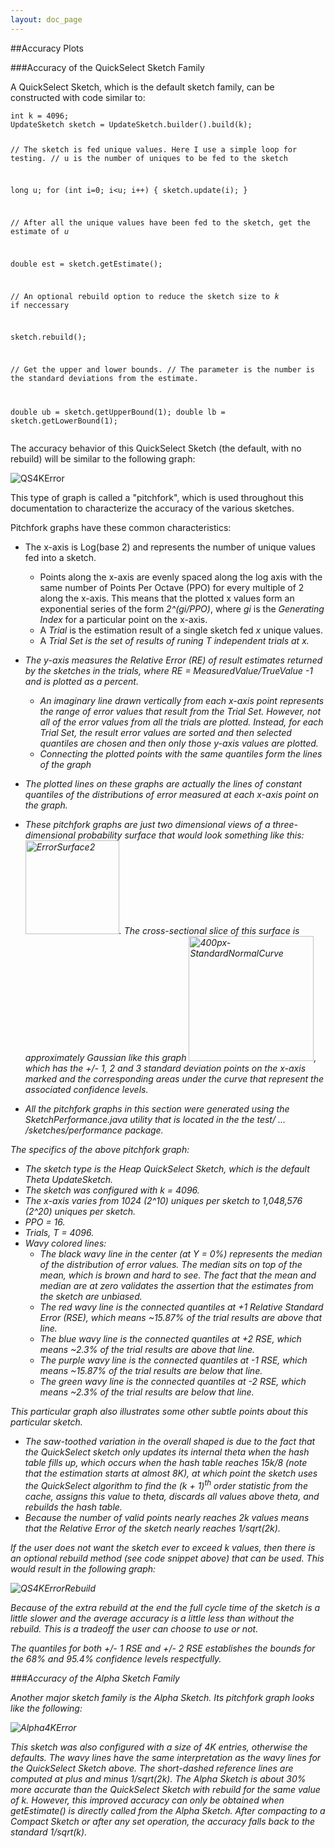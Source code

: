 ```yaml
---
layout: doc_page
---
```


##Accuracy Plots 

###Accuracy of the QuickSelect Sketch Family

A QuickSelect Sketch, which is the default sketch family, can be constructed with code similar to:  

<div class="highlight"><pre><code class="language-text" data-lang="text">int k = 4096;
UpdateSketch sketch = UpdateSketch.builder().build(k);

// The sketch is fed unique values. Here I use a simple loop for testing.
// u is the number of uniques to be fed to the sketch

long u;
for (int i=0; i&lt;u; i++) {
  sketch.update(i);
}

// After all the unique values have been fed to the sketch, get the estimate of <i>u</i>

double est = sketch.getEstimate();

// An optional rebuild option to reduce the sketch size to <i>k</i> if neccessary 

sketch.rebuild();

// Get the upper and lower bounds. 
// The parameter is the number is the standard deviations from the estimate.

double ub = sketch.getUpperBound(1);
double lb = sketch.getLowerBound(1);
</code></pre></div> 

The accuracy behavior of this QuickSelect Sketch (the default, with no rebuild) will be similar to the following graph:

<img class="doc-img-half" src="{{site.docs_img_dir}}QS4KError.png" alt="QS4KError" />

This type of graph is called a "pitchfork", which is used throughout this documentation to characterize the accuracy of the various sketches.

Pitchfork graphs have these common characteristics:

* The x-axis is Log(base 2) and represents the number of unique values fed into a sketch.
  * Points along the x-axis are evenly spaced along the log axis with the same number of Points Per Octave (PPO) for every multiple of 2 along the x-axis.
This means that the plotted x values form an exponential series of the form <i>2^(gi/PPO)</i>, where <i>gi</i> is the <i>Generating Index</i> for a particular point on the x-axis.
  * A <i>Trial</i> is the estimation result of a single sketch fed <i>x</i> unique values.
  * A <i>Trial Set<i> is the set of results of runing <i>T</i> independent trials at <i>x</i>.

* The y-axis measures the Relative Error (RE) of result estimates returned by the sketches in the trials, where <i>RE = MeasuredValue/TrueValue -1</i> and is plotted as a percent. 
  * An imaginary line drawn vertically from each x-axis point represents the range of error values that result from the Trial Set. 
  However, not all of the error values from all the trials are plotted. 
  Instead, for each Trial Set, the result error values are sorted and then selected quantiles are chosen and then only those y-axis values are plotted. 
  * Connecting the plotted points with the same quantiles form the lines of the graph

* The plotted lines on these graphs are actually the lines of constant quantiles of the distributions of error measured at each x-axis point on the graph.  
* These pitchfork graphs are just two dimensional views of a three-dimensional probability surface that would look something like this: 
<img src="{{site.docs_img_dir}}ErrorSurface2.png" alt="ErrorSurface2" width="150px" />. The cross-sectional slice of this surface is approximately Gaussian like this graph
<img src="{{site.docs_img_dir}}400px-StandardNormalCurve.png" alt="400px-StandardNormalCurve" width="200px" />, 
which has the +/- 1, 2 and 3 standard deviation points on the x-axis marked and the corresponding areas under the curve that represent the associated confidence levels.
* All the pitchfork graphs in this section were generated using the <i>SketchPerformance.java</i> utility that is located in the the <i>test/ ... /sketches/performance</i> package.

The specifics of the above pitchfork graph:

* The sketch type is the Heap QuickSelect Sketch, which is the default Theta UpdateSketch.
* The sketch was configured with <i>k = 4096</i>.
* The x-axis varies from 1024 (2^10) uniques per sketch to 1,048,576 (2^20) uniques per sketch. 
* PPO = 16.
* Trials, T = 4096.
* Wavy colored lines:
  * The black wavy line in the center (at Y = 0%) represents the median of the distribution of error values.  The median sits on top of the mean, which is brown and hard to see. 
  The fact that the mean and median are at zero validates the assertion that the estimates from the sketch are <i>unbiased</i>.
  * The red wavy line is the connected quantiles at +1 <i>Relative Standard Error</i> (RSE), which means ~15.87% of the trial results are above that line.
  * The blue wavy line is the connected quantiles at +2 RSE, which means ~2.3% of the trial results are above that line.
  * The purple wavy line is the connected quantiles at -1 RSE, which means ~15.87% of the trial results are below that line.
  * The green wavy line is the connected quantiles at -2 RSE, which means ~2.3% of the trial results are below that line.
  
This particular graph also illustrates some other subtle points about this particular sketch.

* The saw-toothed variation in the overall shaped is due to the fact that the QuickSelect sketch only updates its internal theta when the hash table fills up, which occurs when the hash table reaches <i>15k/8</i> 
(note that the estimation starts at almost 8K), at which point the sketch uses the QuickSelect algorithm to find the <i>(k + 1)</i><sup>th</sup> order statistic from the cache, 
assigns this value to theta, discards all values above theta, and rebuilds the hash table. 
* Because the number of valid points nearly reaches <i>2k</i> values means that the Relative Error of the sketch nearly reaches <i>1/sqrt(2k)</i>. 

If the user does not want the sketch ever to exceed <i>k</i> values, then there is an optional rebuild method (see code snippet above) that can be used.
This would result in the following graph:

<img class="doc-img-half" src="{{site.docs_img_dir}}QS4KErrorRebuild.png" alt="QS4KErrorRebuild" />

Because of the extra rebuild at the end the full cycle time of the sketch is a little slower and the average accuracy is a little less than without the rebuild. 
This is a tradeoff the user can choose to use or not.

The quantiles for both +/- 1 RSE and +/- 2 RSE establishes the bounds for the 68% and 95.4% confidence levels respectfully.

###Accuracy of the Alpha Sketch Family

Another major sketch family is the Alpha Sketch.  Its pitchfork graph looks like the following:

<img class="doc-img-half" src="{{site.docs_img_dir}}Alpha4KError.png" alt="Alpha4KError" /> 

This sketch was also configured with a size of 4K entries, otherwise the defaults.
The wavy lines have the same interpretation as the wavy lines for the QuickSelect Sketch above.
The short-dashed reference lines are computed at plus and minus <i>1/sqrt(2k)</i>. 
The Alpha Sketch is about 30% more accurate than the QuickSelect Sketch with rebuild for the same value of <i>k</i>. 
However, this improved accuracy can only be obtained when getEstimate() is directly called from the Alpha Sketch. 
After compacting to a Compact Sketch or after any set operation, the accuracy falls back to the standard <i>1/sqrt(k)</i>.
